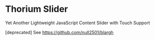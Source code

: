 Thorium Slider
==============

Yet Another Lightweight JavaScript Content Slider with Touch Support

[deprecated] See https://github.com/null2501/blargh
